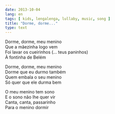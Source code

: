 ```yaml
---
date: 2013-10-04
lang: en
tags: [ kids, lengalenga, lullaby, music, song ]
title: "Dorme, dorme..."
type: text
---
```


Dorme, dorme, meu menino\
Que a mãezinha logo vem\
Foi lavar os cueirinhos (... teus paninhos)\
À fontinha de Belém

Dorme, dorme, meu menino\
Dorme que eu durmo também\
Quem embala o seu menino\
Só quer que ele durma bem

O meu menino tem sono\
E o sono não lhe quer vir\
Canta, canta, passarinho\
Para o menino dormir

